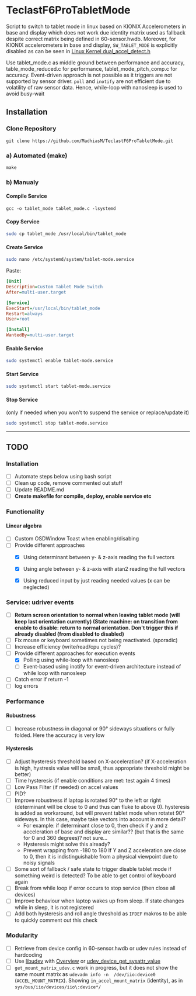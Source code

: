 # TeclastF6ProTabletMode
Script to switch to tablet mode in linux based on KIONIX Accelerometers in base and display which does not work due identity matrix used as fallback despite correct matrix being defined in 60-sensor.hwdb.
Moreover, for KIONIX accelerometers in base and display, `SW_TABLET_MODE` is explicitly disabled as can be seen in [Linux Kernel dual_accel_detect.h](https://github.com/torvalds/linux/blob/7503345ac5f5e82fd9a36d6e6b447c016376403a/drivers/platform/x86/dual_accel_detect.h#L9)

Use tablet_mode.c as middle ground between performance and accuracy, table_mode_reduced.c for performance, tablet_mode_pitch_comp.c for accuracy.
Event-driven approach is not possible as it triggers are not supported by sensor driver. `poll` and `inotify` are not efficient due to volatility of raw sensor data. Hence, while-loop with nanosleep is used to avoid busy-wait

## Installation
### Clone Repository
```
git clone https://github.com/MadhiasM/TeclastF6ProTabletMode.git
```
### a) Automated (make)
```
make
```
### b) Manualy
#### Compile Service
```
gcc -o tablet_mode tablet_mode.c -lsystemd
```

#### Copy Service
```bash
sudo cp tablet_mode /usr/local/bin/tablet_mode
```

#### Create Service
```bash
sudo nano /etc/systemd/system/tablet-mode.service
```

Paste:
```ini
[Unit]
Description=Custom Tablet Mode Switch
After=multi-user.target

[Service]
ExecStart=/usr/local/bin/tablet_mode
Restart=always
User=root

[Install]
WantedBy=multi-user.target
```

#### Enable Service
```bash
sudo systemctl enable tablet-mode.service
```
#### Start Service
```bash
sudo systemctl start tablet-mode.service
```
#### Stop Service
(only if needed when you won't to suspend the service or replace/update it)
```bash
sudo systemctl stop tablet-mode.service
```
___
## TODO
### Installation
- [ ] Automate steps below using bash script
- [ ] Clean up code, remove commented out stuff
- [ ] Update README.md
- [ ] **Create makefile for compile, deploy, enable service etc**

### Functionality
#### Linear algebra
- [ ] Custom OSDWindow Toast when enabling/disabing
- [ ] Provide different approaches
  - [x] Using determinant between y- & z-axis reading the full vectors
  - [x] Using angle between y- & z-axis with atan2 reading the full vectors
  - [x] Using reduced input by just reading needed values (x can be neglected)


### Service: udriver events
- [ ] **Return screen orientation to normal when leaving tablet mode (will keep last orientation currently) (State machine: on transition from enable to disable: return to normal orientation. Don't trigger this if already disabled (from disabled to disabled)**
- [ ] Fix mouse or keyboard  sometimes  not being reactivated. (sporadic)
- [ ] Increase efficiency (write/read/cpu cycles)?
- [ ] Provide different approaches for execution events
  - [x] Polling using while-loop with nanosleep
  - [ ] Event-based using inotify for event-driven architecture instead of while loop with nanosleep
- [ ] Catch error if return -1
- [ ] log errors

### Performance
#### Robustness
- [ ] Increase robustness in diagonal or 90° sideways situations or fully folded. Here the accuracy is very low
#### Hysteresis
- [ ] Adjust hysteresis threshold based on X-acceleration? (if X-acceleration is high, hystresis value will be small, thus appropriate threshold might be better)
- [ ] Time hysteresis (if enable conditions are met: test again $4$ times)
- [ ] Low Pass Filter (if needed) on accel values
- [ ] PID?
- [ ] Improve robustness if laptop is rotated 90° to the left or right (determinant will be close to 0 and thus can fluke to above 0). hysteresis is added as workaround, but will prevent tablet mode when rotatet 90° sideways. In this case, maybe take vectors into account in more detail?
  - For example: if determinant close to 0, then check if y and z acceleration of base and display are similar?? (but that is the same for 0 and 360 degrees)? not sure...
  - Hysteresis might solve this already?
  - Prevent wrapping from -180 to 180
  If Y and Z acceleration are close to 0, then it is indistinguishable from a physical viewpoint due to noisy signals
- [ ] Some sort of fallback / safe state to trigger disable tablet mode if something weird is detected? To be able to get control of keyboard again
- [ ] Break from while loop if error occurs to stop service (then close all devices)
- [ ] Improve behaviour when laptop wakes up from sleep. If state changes while in sleep, it is not registered
- [ ] Add both hysteresis and roll angle threshold as `IFDEF` makros to be able to quickly comment out this check

### Modularity
- [ ] Retrieve from device config in 60-sensor.hwdb or udev rules instead of hardcoding
- [ ] Use [libudev](https://www.freedesktop.org/software/systemd/man/latest/libudev.html) with [Overview](https://www.freedesktop.org/software/systemd/man/latest/) or [udev_device_get_sysattr_value](https://www.freedesktop.org/software/systemd/man/latest/udev_device_get_sysattr_value.html#)
- [ ] `get_mount_matrix_udev.c` work in progress, but it does not show the same mount matrix as `udevadm info -n  /dev/iio:device0` (`ACCEL_MOUNT_MATRIX`). Showing `in_accel_mount_matrix` (identity), as in `sys/bus/iio/devices/iio\:device*/`
